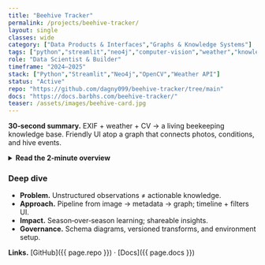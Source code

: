 ```yaml
---
title: "Beehive Tracker"
permalink: /projects/beehive-tracker/
layout: single
classes: wide
category: ["Data Products & Interfaces","Graphs & Knowledge Systems"]
tags: ["python","streamlit","neo4j","computer-vision","weather","knowledge-graph"]
role: "Data Scientist & Builder"
timeframe: "2024–2025"
stack: ["Python","Streamlit","Neo4j","OpenCV","Weather API"]
status: "Active"
repo: "https://github.com/dagny099/beehive-tracker/tree/main"
docs: "https://docs.barbhs.com/beehive-tracker/"
teaser: /assets/images/beehive-card.jpg
---
```


**30‑second summary.** EXIF + weather + CV → a living beekeeping knowledge base. Friendly UI atop a graph that connects photos, conditions, and hive events.

<details><summary><strong>Read the 2‑minute overview</strong></summary>

**Problem.** Photos and notes pile up with no structure; hard to learn from seasons.  
**Approach.** Extract EXIF, run light CV, enrich with weather, and store relationships in a graph for fast querying.  
**Impact.** Faster pattern‑finding (foragers, brood trends); better timing for interventions.  
**Governance.** Clear data model, exportable records, and documented provenance.

</details>

### Deep dive
- **Problem.** Unstructured observations ≠ actionable knowledge.  
- **Approach.** Pipeline from image → metadata → graph; timeline + filters UI.  
- **Impact.** Season‑over‑season learning; shareable insights.  
- **Governance.** Schema diagrams, versioned transforms, and environment setup.

**Links.** [GitHub]({{ page.repo }}) · [Docs]({{ page.docs }})
